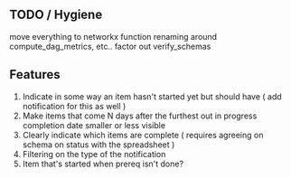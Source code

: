 ## TODO / Hygiene

move everything to networkx
function renaming around  compute_dag_metrics, etc.. 
factor out verify_schemas

## Features

1. Indicate in some way an item hasn't started yet but should have ( add notification for this as well )
2. Make items that come N days after the furthest out in progress completion date smaller or less visible
5. Clearly indicate which items are complete ( requires agreeing on schema on status with the spreadsheet )
6. Filtering on the type of the notification
7. Item that's started when prereq isn't done?
